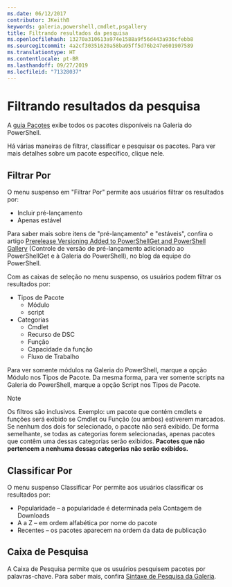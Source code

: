 ```yaml
---
ms.date: 06/12/2017
contributor: JKeithB
keywords: galeria,powershell,cmdlet,psgallery
title: Filtrando resultados da pesquisa
ms.openlocfilehash: 13270a310613a974e1588a9f56d443a936cfebb8
ms.sourcegitcommit: 4a2cf30351620a58ba95ff5d76b247e601907589
ms.translationtype: HT
ms.contentlocale: pt-BR
ms.lasthandoff: 09/27/2019
ms.locfileid: "71328037"
---
```

# <a name="filtering-search-results"></a>Filtrando resultados da pesquisa

A [guia Pacotes](https://www.powershellgallery.com/packages) exibe todos os pacotes disponíveis na Galeria do PowerShell.

Há várias maneiras de filtrar, classificar e pesquisar os pacotes.
Para ver mais detalhes sobre um pacote específico, clique nele.

## <a name="filter-by"></a>Filtrar Por

O menu suspenso em "Filtrar Por" permite aos usuários filtrar os resultados por:
- Incluir pré-lançamento
- Apenas estável

Para saber mais sobre itens de "pré-lançamento" e "estáveis", confira o artigo [Prerelease Versioning Added to PowerShellGet and PowerShell Gallery](https://blogs.msdn.microsoft.com/powershell/2017/12/05/prerelease-versioning-added-to-powershellget-and-powershell-gallery/) (Controle de versão de pré-lançamento adicionado ao PowerShellGet e à Galeria do PowerShell), no blog da equipe do PowerShell.

Com as caixas de seleção no menu suspenso, os usuários podem filtrar os resultados por:
- Tipos de Pacote
  - Módulo
  - script
- Categorias
  - Cmdlet
  - Recurso de DSC
  - Função
  - Capacidade da função
  - Fluxo de Trabalho

Para ver somente módulos na Galeria do PowerShell, marque a opção Módulo nos Tipos de Pacote.
Da mesma forma, para ver somente scripts na Galeria do PowerShell, marque a opção Script nos Tipos de Pacote.

> [!NOTE]
> Os filtros são inclusivos.
> Exemplo: um pacote que contém cmdlets e funções será exibido se Cmdlet ou Função (ou ambos) estiverem marcados.
> Se nenhum dos dois for selecionado, o pacote não será exibido.
> De forma semelhante, se todas as categorias forem selecionadas, apenas pacotes que contêm uma dessas categorias serão exibidos.
> **Pacotes que não pertencem a nenhuma dessas categorias não serão exibidos.**

## <a name="sort-by"></a>Classificar Por

O menu suspenso Classificar Por permite aos usuários classificar os resultados por:
- Popularidade – a popularidade é determinada pela Contagem de Downloads
- A a Z – em ordem alfabética por nome do pacote
- Recentes – os pacotes aparecem na ordem da data de publicação

## <a name="search-box"></a>Caixa de Pesquisa

A Caixa de Pesquisa permite que os usuários pesquisem pacotes por palavras-chave.
Para saber mais, confira [Sintaxe de Pesquisa da Galeria](search-syntax.md).
